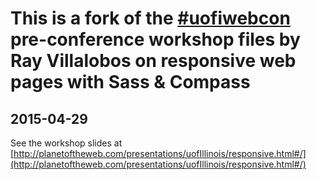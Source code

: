 # This is a fork of the [\#uofiwebcon](http://webcon.illinois.edu) pre-conference workshop files by Ray Villalobos on responsive web pages with Sass & Compass
## 2015-04-29

See the workshop slides at [http://planetoftheweb.com/presentations/uofIllinois/responsive.html#/](http://planetoftheweb.com/presentations/uofIllinois/responsive.html#/)
